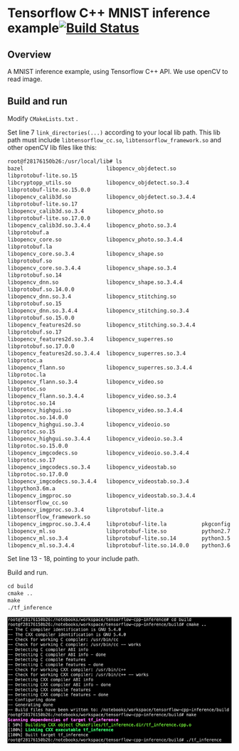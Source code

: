 # Tensorflow C++ MNIST inference example[![Build Status](https://travis-ci.org/shijungg/tensorflow-cpp-inference.svg?branch=master)](https://travis-ci.org/shijungg/tensorflow-cpp-inference)

## Overview

A MNIST inference example, using Tensorflow C++ API. We use openCV to read image.

## Build and run

Modify ```CMakeLists.txt``` .

Set line 7 ```link_directories(...)``` according to  your local lib path. This lib path must include ```libtensorflow_cc.so```, ```libtensorflow_framework.so``` and other openCV lib files like this:

```shell
root@f28176150b26:/usr/local/lib# ls
bazel                          libopencv_objdetect.so        libprotobuf-lite.so.15
libcryptopp_utils.so           libopencv_objdetect.so.3.4    libprotobuf-lite.so.15.0.0
libopencv_calib3d.so           libopencv_objdetect.so.3.4.4  libprotobuf-lite.so.17
libopencv_calib3d.so.3.4       libopencv_photo.so            libprotobuf-lite.so.17.0.0
libopencv_calib3d.so.3.4.4     libopencv_photo.so.3.4        libprotobuf.a
libopencv_core.so              libopencv_photo.so.3.4.4      libprotobuf.la
libopencv_core.so.3.4          libopencv_shape.so            libprotobuf.so
libopencv_core.so.3.4.4        libopencv_shape.so.3.4        libprotobuf.so.14
libopencv_dnn.so               libopencv_shape.so.3.4.4      libprotobuf.so.14.0.0
libopencv_dnn.so.3.4           libopencv_stitching.so        libprotobuf.so.15
libopencv_dnn.so.3.4.4         libopencv_stitching.so.3.4    libprotobuf.so.15.0.0
libopencv_features2d.so        libopencv_stitching.so.3.4.4  libprotobuf.so.17
libopencv_features2d.so.3.4    libopencv_superres.so         libprotobuf.so.17.0.0
libopencv_features2d.so.3.4.4  libopencv_superres.so.3.4     libprotoc.a
libopencv_flann.so             libopencv_superres.so.3.4.4   libprotoc.la
libopencv_flann.so.3.4         libopencv_video.so            libprotoc.so
libopencv_flann.so.3.4.4       libopencv_video.so.3.4        libprotoc.so.14
libopencv_highgui.so           libopencv_video.so.3.4.4      libprotoc.so.14.0.0
libopencv_highgui.so.3.4       libopencv_videoio.so          libprotoc.so.15
libopencv_highgui.so.3.4.4     libopencv_videoio.so.3.4      libprotoc.so.15.0.0
libopencv_imgcodecs.so         libopencv_videoio.so.3.4.4    libprotoc.so.17
libopencv_imgcodecs.so.3.4     libopencv_videostab.so        libprotoc.so.17.0.0
libopencv_imgcodecs.so.3.4.4   libopencv_videostab.so.3.4    libpython3.6m.a
libopencv_imgproc.so           libopencv_videostab.so.3.4.4  libtensorflow_cc.so
libopencv_imgproc.so.3.4       libprotobuf-lite.a            libtensorflow_framework.so
libopencv_imgproc.so.3.4.4     libprotobuf-lite.la           pkgconfig
libopencv_ml.so                libprotobuf-lite.so           python2.7
libopencv_ml.so.3.4            libprotobuf-lite.so.14        python3.5
libopencv_ml.so.3.4.4          libprotobuf-lite.so.14.0.0    python3.6
```

Set line 13 - 18, pointing to your include path.

Build and run.

```shell
cd build
cmake ..
make
./tf_inference
```

<img src="screenshot.png">



